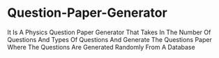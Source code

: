 # Question-Paper-Generator
It Is A Physics Question Paper Generator That Takes In The Number Of Questions And Types Of Questions And Generate The Questions Paper Where The Questions Are Generated Randomly From A Database
